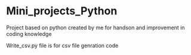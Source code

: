 # Mini_projects_Python

Project based on python created by me for handson and improvement in coding knowledge

Write_csv.py file is for csv file genration code
